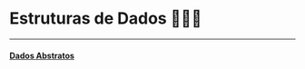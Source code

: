 # Estruturas de Dados :ghost::cat::octopus:  
---

#### [Dados Abstratos](https://github.com/fagnercaeres/Estudos_Estrutura_Dados/blob/master/1%C2%BASemana/dados_abstratos.md)  
